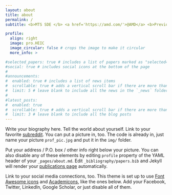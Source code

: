 ```yaml
---
layout: about
title: about
permalink: /
subtitle: <b>MTS SDE </b> <a href='https://amd.com/'>@AMD</a> <b>Previously:</b> <a href='https://www.shearwatergeo.com/'>Shearwater Geoservices</a> / <a href='https://rc.northeastern.edu'>NEU</a> / <a href='https://www.motorolasolutions.com/'>Motorola Solutions </a> / <a href='https://summerofcode.withgoogle.com/archive/2019/projects/6537601547239424'> GSoC'19 </a> / <a href='https://www.forgeforward.in'> Forge </a>

profile:
  align: right
  image: pro.HEIC
  image_circular: false # crops the image to make it circular
  more_info: >

#selected_papers: true # includes a list of papers marked as "selected={true}"
#social: true # includes social icons at the bottom of the page
#
#announcements:
#  enabled: true # includes a list of news items
#  scrollable: true # adds a vertical scroll bar if there are more than 3 news items
#  limit: 5 # leave blank to include all the news in the `_news` folder
#
#latest_posts:
#  enabled: true
#  scrollable: true # adds a vertical scroll bar if there are more than 3 new posts items
#  limit: 3 # leave blank to include all the blog posts
---
```


Write your biography here. Tell the world about yourself. Link to your favorite [subreddit](http://reddit.com). You can put a picture in, too. The code is already in, just name your picture `prof_pic.jpg` and put it in the `img/` folder.

Put your address / P.O. box / other info right below your picture. You can also disable any of these elements by editing `profile` property of the YAML header of your `_pages/about.md`. Edit `_bibliography/papers.bib` and Jekyll will render your [publications page](/al-folio/publications/) automatically.

Link to your social media connections, too. This theme is set up to use [Font Awesome icons](https://fontawesome.com/) and [Academicons](https://jpswalsh.github.io/academicons/), like the ones below. Add your Facebook, Twitter, LinkedIn, Google Scholar, or just disable all of them.
